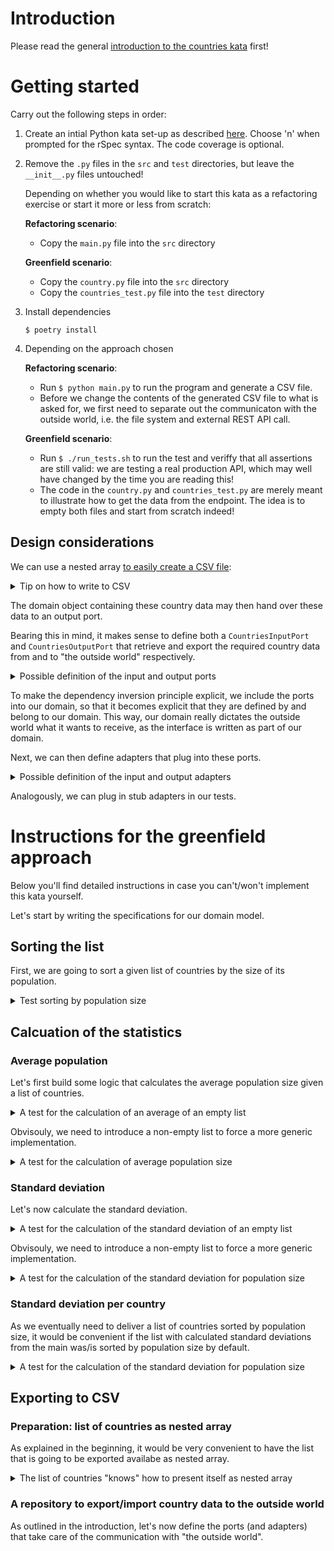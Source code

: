 # Introduction

Please read the general [introduction to the countries kata](../README.md) first!

# Getting started

Carry out the following steps in order:

1. Create an intial Python kata set-up as described
   [here](https://github.com/zhendrikse/tdd/tree/master/cookiecutter).
   Choose 'n' when prompted for the rSpec syntax. The code coverage is optional.
2. Remove the `.py` files in the `src` and `test` directories, but leave the
   `__init__.py` files untouched!

   Depending on whether you would like to start this kata as a
   refactoring exercise or start it more or less from scratch:

   **Refactoring scenario**:

   - Copy the `main.py` file into the `src` directory

   **Greenfield scenario**:

   - Copy the `country.py` file into the `src` directory
   - Copy the `countries_test.py` file into the `test` directory
3. Install dependencies
   ```
   $ poetry install
   ``` 
4. Depending on the approach chosen

   **Refactoring scenario**:

   - Run `$ python main.py` to run the program and generate a CSV file.
   - Before we change the contents of the generated CSV file to what
     is asked for, we first need to separate out the communicaton with
     the outside world, i.e. the file system and external REST API call.

   **Greenfield scenario**:

   - Run `$ ./run_tests.sh` to run the test and veriffy that all
     assertions are still valid: we are testing a real production API,
     which may well have changed by the time you are reading this!
   - The code in the `country.py` and `countries_test.py` are merely
     meant to illustrate how to get the data from the endpoint. The 
     idea is to empty both files and start from scratch indeed!

## Design considerations

We can use a nested array [to easily create a CSV file](https://www.pythontutorial.net/python-basics/python-write-csv-file/):

<details>
  <summary>Tip on how to write to CSV</summary>

```python
import csv

header = ['name', 'capital', 'region', 'subregion', 'population', 'cca3', 'cca2', 'ccn3', 'unMember']
data = [
    ['Jordan', 'Amman', 'Asia', 'Western Asia', 10203140, 'JOR', 'JO', 400, true 
],
    ['Northern Mariana Islands', 'Saipan' , 'Oceania', 'Micronesia', 57557, 'MNP', 'MP', 580, False],
    #  ...
]

with open('countries.csv', 'w') as file:
    writer = csv.writer(file)
    writer.writerow(header)
    writer.writerows(data)
```
</details>

The domain object containing these country data may then hand over these data
to an output port.

Bearing this in mind, it makes sense to define both a `CountriesInputPort` 
and `CountriesOutputPort` that retrieve and export the required country data
from and to "the outside world" respectively.

<details>
  <summary>Possible definition of the input and output ports</summary>

```python
class CountriesOutputPort(Protocol):
  def write(self, country_list) -> None:
      pass

class CountriesInputPort(Protocol):
  def load_all(self) -> List[Country]:
      pass
```
  
</details>

To make the dependency inversion principle explicit, we include the 
ports into our domain, so that it becomes explicit that they are 
defined by and belong to our domain. 
This way, our domain really dictates the outside world what it wants 
to receive, as the interface is written as part of our domain.

Next, we can then define adapters that plug into these ports.

<details>
  <summary>Possible definition of the input and output adapters</summary>

```python
class CsvCountriesOutputAdapter:
  def write(self, country_list) -> None:
    #
    # Your implementation goes here
    #

class RestCountriesInputAdapter:
  def load_all(self) -> List[Country]:
    #
    # Your implementation goes here
    #

```
</details>

Analogously, we can plug in stub adapters in our tests.


# Instructions for the greenfield approach

Below you'll find detailed instructions in case you can't/won't implement
this kata yourself.

Let's start by writing the specifications for our domain model.

## Sorting the list

First, we are going to sort a given list of countries by the size of its population.

<details>
  <summary>Test sorting by population size</summary>

  ```python
    NETHERLANDS = Country("Netherlands", "Amsterdam", 4)
    PORTUGAL = Country("Portugal", "Lissabon", 7)
    BELGIUM = Country("Belgium", "Brussels", 3)
    UNITED_KINGDOM = Country("United Kingdom", "London", 10)

    COUNTRY_LIST_FOR_TESTING = [NETHERLANDS, PORTUGAL, BELGIUM, UNITED_KINGDOM]
    
    def test_sorted_list_by_population_size(self):
      country_list = CountryList(COUNTRY_LIST_FOR_TESTING)
      assert_that(country_list.sorted_by_population()[0], equal_to(BELGIUM))
      assert_that(country_list.sorted_by_population()[1], equal_to(NETHERLANDS))
      assert_that(country_list.sorted_by_population()[2], equal_to(PORTUGAL))
      assert_that(country_list.sorted_by_population()[3], equal_to(UNITED_KINGDOM))
  ```

<details>
  <summary>Code to make the test pass</summary>

  ```python
  def sorted_by_population(self):
    return sorted(self._countries, key=lambda x: getattr(x, 'population'))
  ```
</details>

</details>

## Calcuation of the statistics

### Average population

Let's first build some logic that calculates the average population
size given a list of countries.

<details>
  <summary>A test for the calculation of an average of an empty list</summary>

  ```python
  def test_given_an_empty_country_list_it_calculates_the_average_population(self):
    assert_that(CountryList().average_population(), equal_to(0))
  ```

<details>
  <summary>Implementation</summary>

  ```python
  def average_population(self):
    return 0
  ```
</details>
</details>

Obvisouly, we need to introduce a non-empty list to force a more generic
implementation.

<details>
  <summary>A test for the calculation of average population size</summary>

  ```python
  def test_given_a_country_list_it_calculates_the_average_population(self, country_list):
    country_list = CountryList(
         [Country("Netherlands", 4), 
          Country("Belgium", 3), 
          Country("Portugal", 7), 
          Country("United kingdom", 10)])
    assert_that(country_list.average_population(), equal_to(6))  
  ```

<details>
  <summary>Implementation</summary>

  ```python
  class CountryList:
    def __init__(self, country_list = []):
      self._countries = country_list

    def average_population(self):
      return average_of([country.population for country in self._countries])
    
  def average_of(a_collection):
    if not a_collection: return 0
    return sum([item for item in a_collection]) / len(a_collection)
  ```
</details>
</details>

### Standard deviation

Let's now calculate the standard deviation.

<details>
  <summary>A test for the calculation of the standard deviation of an empty list</summary>

  ```python
  def test_given_an_empty_country_list_it_calculates_the_standard_deviation(self):
      assert_that(CountryList().standard_deviation(), equal_to(0))
  ```

<details>
  <summary>Implementation</summary>

  ```python
  def standard_deviation(self):
    return 0
  ```
</details>
</details>

Obvisouly, we need to introduce a non-empty list to force a more generic
implementation.

<details>
  <summary>A test for the calculation of the standard deviation for population size</summary>

  ```python
  def test_given_a_country_list_it_calculates_the_standard_deviation(self, country_list):
      assert_that(country_list.standard_deviation(), close_to(2.7386, 0.0001))
  ```
where we have moved the set-up of the list with countries in a before-each method:

  ```python
  @pytest.fixture(autouse = True)
  def country_list(self):
      return CountryList(
         [Country("Netherlands", "Amsterdam", 4), 
          Country("Portugal", "Lissabon", 7), 
          Country("Belgium", "Brussels", 3), 
          Country("United Kingdom", "London", 10)])
  ```

<details>
  <summary>Implementation</summary>

  ```python
  class CountryList:
    def __init__(self, country_list = []):
      self._countries = country_list

    # ...

    def standard_deviation(self):
      return standard_deviation_of([country.population for country in self._countries])

  def standard_deviation_of(a_collection):
    if not a_collection: return 0
    return sqrt(sum([(item - average_of(a_collection)) ** 2 for item in a_collection]) / len(a_collection))
  ```
</details>
</details>

### Standard deviation per country

As we eventually need to deliver a list of countries sorted by population size,
it would be convenient if the list with calculated standard deviations from the
main was/is sorted by population size by default. 

<details>
  <summary>A test for the calculation of the standard deviation for population size</summary>

  ```python
  def test_standard_deviations_per_country(self, country_list):
      assert_that(country_list.standard_deviations_per_country(), equal_to([1.10, 0.73, 0.37, 1.46]))
  ```

<details>
  <summary>Implementation that makes the test pass</summary>

  ```python
  def standard_deviations_per_country(self):
    return [
      round(abs(self.average_population() - country.population) / self.standard_deviation(), 2) 
      for country in self.sorted_by_population()]
  ```
</details>
</details>

## Exporting to CSV

### Preparation: list of countries as nested array

As explained in the beginning, it would be very convenient to
have the list that is going to be exported availabe as nested array.

<details>
<summary>The list of countries "knows" how to present itself as nested array</summary>

```python
  def test_country_list_as_nested_array(self, country_list):
      expected_output = [
         ["Belgium", "Brussels", 3, 1.10], 
         ["Netherlands", "Amsterdam", 4, 0.73], 
         ["Portugal", "Lissabon", 7, 0.37], 
         ["United Kingdom", "London", 10, 1.46]]
      assert_that(country_list.as_nested_array(), equal_to(expected_output))
```

<details>
  <summary>Implementation that makes the test pass</summary>

  ```python
  def as_nested_array(self):
    sorted_countries = self.sorted_by_population()
    return[[sorted_countries[i].name, 
            sorted_countries[i].capital, 
            sorted_countries[i].population, 
            self.standard_deviations_per_country()[i]] for i in range(len(self._countries))]
  ```
</details>

</details>

### A repository to export/import country data to the outside world

As outlined in the introduction, let's now define the ports (and adapters)
that take care of the communication with "the outside world".
